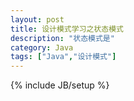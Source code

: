 ```yaml
---
layout: post
title: 设计模式学习之状态模式
description: "状态模式是"
category: Java
tags: ["Java","设计模式"]
---
```


{% include JB/setup %}

